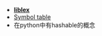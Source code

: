 - [**liblex**](http://clang.llvm.org/features.html) 
- [Symbol table](https://en.wikipedia.org/wiki/Symbol_table)
- 在python中有hashable的概念
